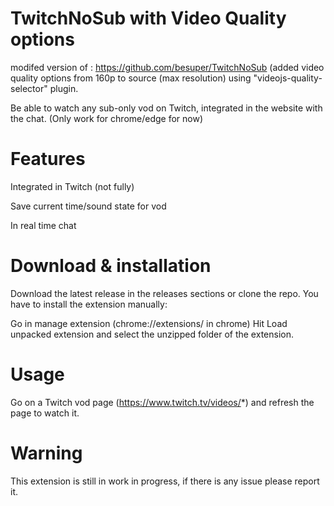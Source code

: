 # TwitchNoSub with Video Quality options

modifed version of : https://github.com/besuper/TwitchNoSub
(added video quality options from 160p to source (max resolution) using "videojs-quality-selector" plugin.

Be able to watch any sub-only vod on Twitch, integrated in the website with the chat. (Only work for chrome/edge for now)

# Features
Integrated in Twitch (not fully)

Save current time/sound state for vod

In real time chat

# Download & installation
Download the latest release in the releases sections or clone the repo. You have to install the extension manually:

Go in manage extension (chrome://extensions/ in chrome)
Hit Load unpacked extension and select the unzipped folder of the extension.

# Usage
Go on a Twitch vod page (https://www.twitch.tv/videos/*) and refresh the page to watch it.

# Warning
This extension is still in work in progress, if there is any issue please report it.
